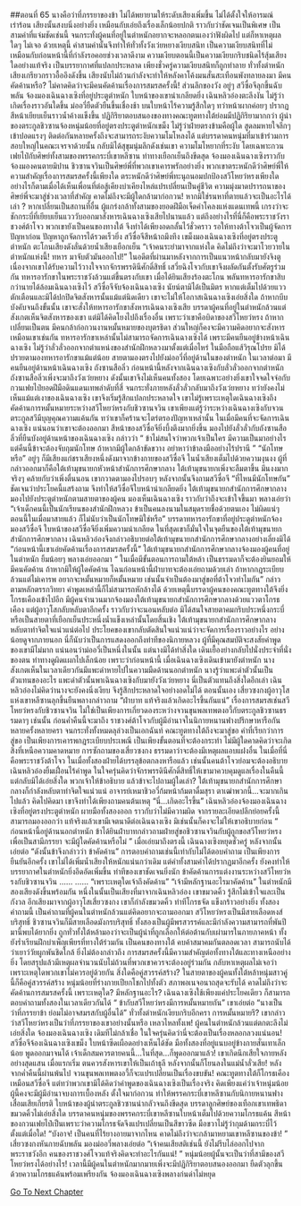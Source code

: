 ##ตอนที่ 65 นางคือว่าที่ภรรยาของข้า
ไม่ได้พยายามให้ระดับเสียงเพิ่มขึ้น ไม่ได้ตั้งใจให้อารมณ์เร่าร้อน เสียงนั้นสงบนิ่งอย่างยิ่ง เหมือนกับเอ่ยถึงเรื่องเล็กน้อยปกติ ราวกับว่าชัดเจนเป็นพิเศษ เป็นสามคำที่แจ่มชัดเช่นนี้ จนกระทั่งผู้คนที่อยู่ในตำหนักอยากจะหลอกตนเองว่าฟังผิดไป แต่ก็หาเหตุผลใดๆ ไม่เจอ
ด้วยเหตุนี้ คำสามคำนั้นจึงทำให้ทั่วทั้งวังเว่ยหยางเงียบสนิท
เป็นความเงียบสนิทที่ไม่เหมือนกับก่อนหน้านี้ที่กำลังรอคอยช่วงเวลาดีงาม ความเงียบตอนนี้เป็นความเงียบกริบชนิดไร้สุ้มเสียงใดอย่างแท้จริง เป็นบรรยากาศที่แปลกประหลาด
เพียงชั่วครู่ความเงียบสนิทก็ถูกทำลาย ทั่วทั้งตำหนักเสียงเกรียวกราวอื้ออึงดังขึ้น
เสียงนับไม่ถ้วนกำลังจะทำให้หลังคาโค้งมนสั่นสะเทือนพังทลายลงมา
มีคนคัดค้านหรือ?
ไม่คาดคิดว่าจะมีคนคัดค้านเรื่องการสมรสครั้งนี้!
ส่วนลึกของวัง อยู่ๆ สวีซื่อจีลุกขึ้นฉับพลัน จ้องมองเฉินฉางเซิงที่อยู่ประตูตำหนัก ใบหน้าของเขาน่าเกลียดยิ่ง เฉินหลิวอ๋องตะลึงงัน ไม่รู้ว่าเกิดเรื่องราวอันใดขึ้น ม่อ​อวี่ยืดตัวยืนขึ้นเชื่องช้า บนใบหน้าไร้ความรู้สึกใดๆ ทว่าหน้าผากค่อยๆ ปรากฏสีหน้าเยียบเย็นราวน้ำค้างแข็งขึ้น
ปฏิกิริยาตอบสนองของทางคณะทูตทางใต้ย่อมมีปฏิกิริยามากกว่า ผู้นำของตระกูลชิวซานจ้องหนุ่มน้อยที่อยู่ตรงประตูตำหนักเขม็ง ไม่รู้ว่าฝ่ายตรงข้ามคือผู้ใด สูดลมหายใจลึกๆ เข้าปอดแรงๆ ติดต่อกันหลายครั้งถึงจะสามารถระงับความโมโหลงได้ แต่บรรดาคนหนุ่มที่มาเข้าร่วมการสอบใหญ่ในคณะเจรจาด้วยนั้น กลับมิได้สุขุมนุ่มลึกดังเช่นเขา ความโมโหยากที่ระงับ โดยเฉพาะกวนเฟยไป๋กับศิษย์ทั้งสามของพรรคกระบี่เขาหลีซาน ท่าทางเยือกเย็นถึงขีดสุด จ้องมองเฉินฉางเซิงราวกับจ้องมองคนตายมิปาน
ชิวซานจวินเป็นศิษย์พี่ที่พวกเขาเคารพรักอย่างยิ่ง พวกเขาตระหนักดีว่าศิษย์พี่ให้ความสำคัญเรื่องการสมรสครั้งนี้เพียงใด ตระหนักดีว่าศิษย์พี่ทะนุถนอมปกป้องสวีโหยว่หรงเพียงใด อย่างไรก็ตามเมื่อได้เห็นเพื่อนที่ต่อสู้เคียงบ่าเคียงไหล่แปรเปลี่ยนเป็นคู่ชีวิต ความมุ่งมาดปรารถนาของศิษย์พี่จะมาสู่ช่วงเวลาที่สำคัญ คาดไม่ถึงจะมีผู้ใดกล้ามาก่อกวน!
หากมิใช่รนหาที่ตายแล้วจะเป็นอะไรได้เล่า ?
หากเปลี่ยนเป็นสถานที่อื่น ผู้แกร่งกล้าทั้งสามของยอดฝีมือเจ็ดคำโคลงแห่งแดนเทพนี้ เกรงว่าจะชักกระบี่ที่เยียบเย็นแวววับออกมาสังหารเฉินฉางเซิงเสียไปนานแล้ว แต่ถึงอย่างไรที่นี่ก็คือพระราชวังราชวงศ์ต้าโจว พวกเขายังเป็นคนของทางใต้ จึงทำได้เพียงอดกลั้นไว้ชั่วคราว รอให้ทางต้าโจวเป็นผู้จัดการปัญหาก่อน
ปัญหาถูกจัดการได้รวดเร็วยิ่ง สวีซื่อจีสีหน้าถมึงทึง เขม็งมองเฉินฉางเซิงที่อยู่ตรงประตูตำหนัก ตะโกนเสียงดังลั่นด้วยน้ำเสียงเยือกเย็น “เจ้าคนระยำมาจากแห่งใด คิดไม่ถึงว่าจะมาโวยวายในตำหนักแห่งนี้! ทหาร มาจับตัวมันออกไป!”
ในอดีตที่ผ่านมาหลังจากการเป็นแนวหน้ากลับมายังจิงตู เนื่องจากเขาได้รับความไว้วางใจจากจักรพรรดินีศักดิ์สิทธิ์ เสวี่ยฉิงโจวกับเขาจึงผลัดกันตั้งรับศัตรูร่วมกัน ทหารอารักขาในพระราชวังล้วนแต่ขึ้นตรงกับเขา เมื่อได้ยินเสียงร้องตะโกน พลันทหารอารักขาสิบกว่านายได้ล้อมเฉินฉางเซิงไว้
สวีซื่อจีจับจ้องเฉินฉางเซิง นัยน์ตามิได้เป็นมิตร หากแต่เต็มไปด้วยแววตักเตือนและมิได้ปกปิดจิตสังหารนั้นแม้แต่นิดเดียว เขาจะไม่ให้โอกาสเฉินฉางเซิงเอ่ยสิ่งใด ถ้าหากบีบบังคับจนถึงขั้นนั้น เขาจะสั่งให้ทหารอารักขาสังหารเฉินฉางเซิงเสีย
บรรดาผู้คนที่อยู่ในตำหนักล้วนแต่สังเกตเห็นจิตสังหารของเขา แต่มิได้คิดโยงไปถึงเรื่องอื่น เพราะว่าเขาคือบิดาของสวีโหยว่หรง ถ้าหากเปลี่ยนเป็นตน มีคนกล้าก่อกวนงานหมั้นหมายของบุตรธิดา ส่วนใหญ่ก็คงจะมีความคิดอยากจะสังหารเหมือนเขาเช่นกัน
ทหารอารักขาเหล่านั้นไม่สามารถจัดการเฉินฉางเซิงได้ เพราะมีคนยืนอยู่ข้างหน้าเฉินฉางเซิง ไม่รู้ว่าลั่วลั่วออกจากตำแหน่งของสำนักฝึกหลวงมาตั้งแต่เมื่อไหร่ ในมือถือแส้วิรุณโปรย มิได้ปรายตามองทหารอารักขาแม้แต่น้อย สายตามองตรงไปยังม่อ​อวี่ที่อยู่ด้านในของตำหนัก
ในเวลาต่อมา มีคนยืนอยู่ด้านหน้าเฉินฉางเซิง
ถังซานสือลิ่ว
ก่อนหน้านี้หลังจากเฉินฉางเซิงกับลั่วลั่วออกจากตำหนัก ถังซานสือลิ่วเพิ่งจะมาถึงวังเว่ยหยาง ดังนั้นเขาจึงไม่เห็นคนทั้งสอง โดยเฉพาะอย่างยิ่งเขาใจจดใจจ่อกับกวนเฟยไป๋ยอดฝีมือดินแดนเทพลำดับที่สี่ จนกระทั่งภายหลังลั่วลั่วกลับมาถึงวังเว่ยหยาง ทว่ายังคงไม่เห็นแม้แต่เงาของเฉินฉางเซิง เขาจึงเริ่มรู้สึกแปลกประหลาดใจ
เขาไม่รู้เพราะเหตุใดเฉินฉางเซิงถึงคัดค้านการหมั้นหมายระหว่างสวีโหยว่หรงกับชิวซานจวิน เขาเพียงแต่รู้ว่าระหว่างเฉินฉางเซิงกับจวนตระกูลสวีมีบุญคุณความแค้นกัน ทว่าเขาก็คร้านจะไตร่ตรองปัญหาเหล่านั้น ในเมื่อมีคนที่จะจัดการเฉินฉางเซิง แน่นอนว่าเขาจะต้องออกมา
สีหน้าของสวีซื่อจียิ่งบึ้งตึงมากยิ่งขึ้น มองไปยังลั่วลั่วกับถังซานสือลิ่วที่ยืนบังอยู่ด้านหน้าของเฉินฉางเซิง กล่าวว่า “ ข้าไม่สนใจว่าพวกเจ้าเป็นใคร มีความเป็นมาอย่างไร แต่คืนนี้ข้าจะต้องจับกุมนักโทษ ถ้าหากมีผู้ใดกล้าขัดขวาง อย่าหาว่าข้าลงมืออย่างไร้ปรานี ”
“นักโทษหรือ” อยู่ๆ ก็มีเสียงแก่ชราเสียงหนึ่งดังมาจากข้างกายของสวีซื่อจี ในน้ำเสียงเต็มไปด้วยความงุนงง
ผู้ที่กล่าวออกมาก็คือใต้เท้ามุขนายกหัวหน้าสำนักการศึกษากลาง
ใต้เท้ามุขนายกเพิ่งจะลืมตาขึ้น มึนงงมากจริงๆ คล้ายกับว่าเพิ่งตื่นนอน
เขากวาดตามองไปรอบๆ หลังจากนั้นจึงถามสวีซื่อจี “ที่ไหนมีนักโทษกัน”
ชัดเจนว่าประโยคนี้แสร้งถาม จึงทำให้สวีซื่อจีใบหน้าน่าเกลียดยิ่ง
ใต้เท้ามุขนายกสำนักการศึกษากลางมองไปยังประตูตำหนักตามสายตาของผู้คน มองเห็นเฉินฉางเซิง ราวกับว่าถึงจะเข้าใจขึ้นมา พลางเอ่ยว่า “เจ้าเด็กคนนี้เป็นนักเรียนของสำนักฝึกหลวง ข้าเป็นคนลงนามในสมุดรายชื่อด้วยตนเอง ไม่ผิดแน่ๆ ตอนนี้ในเมื่อมาสายแล้ว ก็ไม่นับว่าเป็นนักโทษมิใช่หรือ”
บรรดาทหารอารักขาที่อยู่ประตูตำหนักจ้องมองสวีซื่อจี
ใบหน้าของสวีซื่อจียิ่งเพิ่มความน่าเกลียด ในที่สุดเขาก็มั่นใจในจุดยืนของใต้เท้ามุขนายกสำนักการศึกษากลาง
เฉินหลิวอ๋องจึงกล่าวอธิบายต่อใต้เท้ามุขนายกสำนักการศึกษากลางอย่างเลี่ยงมิได้ “ก่อนหน้านี้เขาเอ่ยคัดค้านเรื่องการสมรสครั้งนี้”
ใต้เท้ามุขนายกสำนักการศึกษากลางจ้องมองผู้คนที่อยู่ในตำหนัก ยิ้มน้อยๆ พลางเอ่ยออกมา “ ในเมื่อมีขั้นตอนการถามใต้หล้า เป็นธรรมดาก็จะต้องยินยอมให้มีคนคัดค้าน ถ้าหากมิให้ผู้ใดคัดค้าน ไฉนก่อนหน้านี้ฝ่าบาทจะต้องเอ่ยถามด้วยเล่า ถ้าหากกฎระเบียบล้วนแต่ไม่เคารพ อยากจะหมั้นหมายก็หมั้นหมาย เช่นนั้นจำเป็นต้องมาสู่ขอที่ต้าโจวทำไมกัน”
กล่าวตามหลักตรรกวิทยา คำพูดเหล่านี้ก็ไม่สามารถหักล้างได้
ด้วยเหตุนี้บรรดาผู้คนของคณะทูตทางใต้จึงยิ่งโกรธเคืองเข้าไปอีก มีผู้คนจำนวนมากจ้องมองใต้เท้ามุขนายกสำนักการศึกษากลางด้วยแววตาโกรธเคือง แต่ผู้อาวุโสกลับหลับตาอีกครั้ง ราวกับว่าจะนอนหลับต่อ มิได้สนใจสายตาคมกริบประหนึ่งกระบี่หรือเป็นสายตาที่เยือกเย็นประหนึ่งน้ำแข็งเหล่านั้นโดยสิ้นเชิง
ใต้เท้ามุขนายกสำนักการศึกษากลางหลับตาทำจิตใจแน่วแน่ต่อไป ประโยคของเขากลับตัดสินใจแน่วแน่ว่าจะจัดการเรื่องราวอย่างไร อย่างน้อยดูจากภายนอก นี่ก็นับว่าเป็นการแสดงออกถึงท่าทีของนิกายหลวง
ผู้ที่มีคุณสมบัติจะสงสัยคำพูดของเขามีไม่มาก แน่นอนว่าม่อ​อวี่เป็นหนึ่งในนั้น แต่นางมิได้ทำสิ่งใด เดินเยื้องย่างกลับไปนั่งประจำที่นั่งของตน ท่าทางดูผิดแผกไปเล็กน้อย เพราะว่าก่อนหน้านี้ เมื่อเฉินฉางเซิงเดินเข้ามายังตำหนัก นางสังเกตเห็นในเวลาเดียวกันมีแพะดำหายไปในความมืดด้านนอกตำหนัก
นางรู้ว่าแพะดำตัวนั้นเป็นตัวแทนของอะไร
แพะดำตัวนั้นพาเฉินฉางเซิงกับมายังวังเว่ยหยาง นี่เป็นตัวแทนถึงสิ่งใดอีกเล่า
เฉินหลิวอ๋องไม่คิดว่านางจะยังคงนิ่งเงียบ จึงรู้สึกประหลาดใจอย่างอดไม่ได้
ตอนนั้นเอง เสี่ยวซงกงผู้อาวุโสแห่งเขาหลีซานลุกขึ้นยืนพลางกล่าวถาม “ฝ่าบาท แท้จริงแล้วเกิดอะไรขึ้นกันแน่”
เรื่องการสมรสเช่นสวีโหยว่หรงกับชิวซานจวิน ไม่ใช่เป็นเพียงการเกี่ยวดองระหว่างจวนขุนพลเทพตงอวี้กับตระกูลชิวซานธรรมดาๆ เช่นนั้น ก่อนค่ำคืนนี้จะมาถึง ราชวงศ์ต้าโจวกับผู้มีอำนาจในนิกายหนานฟางปรึกษาหารือกันหลายครั้งหลายครา จนกระทั่งทั้งหมดลุล่วงเป็นเอกฉันท์ คณะทูตทางใต้ถึงจะมาสู่ขอ
คำที่เรียกว่าการสู่ขอ เป็นเพียงการเคารพกฎระเบียบประเพณี เป็นเพียงขั้นตอนที่จะต้องกระทำ ไม่มีผู้ใดคาดคิดว่าจะเกิดสิ่งที่เหนือความคาดหมาย การซักถามของเสี่ยวซงกง ธรรมดาว่าจะต้องมีเหตุผลแอบแฝงอื่น ในเมื่อที่นี่คือพระราชวังต้าโจว ในเมื่อทั้งสองฝ่ายได้บรรลุข้อตกลงหารือแล้ว เช่นนั้นคนต้าโจวย่อมจะต้องอธิบาย
เฉินหลิวอ๋องยิ้มเฝื่อนไร้คำพูด ในใจครุ่นคิดว่าจักรพรรดินีศักดิ์สิทธิ์ให้เขามาควบคุมดูแลเรื่องในคืนนี้ แต่กลับมิได้เอ่ยสิ่งใด พวกเจ้าให้ข้าอธิบาย แล้วข้าจะไปถามผู้ใดเล่า? ใต้เท้ามุขนายกสำนักการศึกษากลางก็กำลังหลับตาทำจิตใจแน่วแน่ อาจารย์เหมาชิวอวี่ก้มหน้าก้มตาดื่มสุรา ตาเฒ่าพวกนี้...จะมากเกินไปแล้ว
คิดไปคิดมา เขาจึงทำได้เพียงถามคนต้นเหตุ “นี่...เกิดอะไรขึ้น”
เฉินหลิวอ๋องจ้องมองเฉินฉางเซิงที่อยู่ตรงประตูตำหนัก ผายมือทั้งสองออก ราวกับว่าไม่มีความผิด
จากรายละเอียดปลีกย่อยครั้งนี้สามารถมองออกว่า แท้จริงแล้วเขามีเจตนาดีต่อเฉินฉางเซิง มิเช่นนั้นก็คงจะไม่ให้เขาอธิบายก่อน
“ ก่อนหน้านี้อยู่ด้านนอกตำหนัก ข้าได้ยินฝ่าบาทกล่าวถามฝ่ายสู่ขอชิวซานจวินกับผู้ถูกขอสวีโหยว่หรงเพื่อเป็นสามีภรรยา จะมีผู้ใดคัดค้านหรือไม่ ”
เมื่อเอ่ยมาถึงตรงนี้ เฉินฉางเซิงหยุดชั่วครู่ หลังจากนั้นเอ่ยต่อ “ดังนั้นข้าจึงกล่าวว่า ข้าคัดค้าน”
การตอบคำถามเช่นนี้เท่ากับไม่ได้ตอบคำถาม เป็นเพียงการยืนยันอีกครั้ง
เขาไม่ได้เพิ่มน้ำเสียงให้หนักแน่นกว่าเดิม แต่คำทั้งสามคำได้ปรากฏมาอีกครั้ง ยังคงทำให้บรรยากาศในตำหนักยิ่งอึดอัดเพิ่มขึ้น
ท่าทีของเขาชัดเจนยิ่งนัก ข้าคัดค้านการแต่งงานระหว่างสวีโหยว่หรงกับชิวซานจวิน
......
......
“เพราะเหตุใดเจ้าถึงคัดค้าน”
“เจ้ามีหลักฐานอะไรมาคัดค้าน”
ในตำหนักมีสองเสียงดังขึ้นพร้อมกัน หนึ่งในนั้นเป็นเสียงที่มาจากเฉินหลิวอ๋อง เขาขมวดคิ้ว รู้สึกไม่เข้าใจและเป็นกังวล อีกเสียงมาจากผู้อาวุโสเสี่ยวซงกง เขาก็กำลังขมวดคิ้ว ท่าทีโกรธจัด แข็งกร้าวอย่างยิ่ง
ทั้งสองคำถามนี้ เป็นคำถามที่ผู้คนในตำหนักล้วนแต่คิดอยากจะถามออกมา
สวีโหยว่หรงเป็นมีสายเลือดหงส์บริสุทธิ์ ชิวซานจวินก็มีสายเลือดมังกรบริสุทธิ์ ทั้งสองเป็นผู้มีพรสวรรค์และมีกำลังความสามารถที่พันปีมานี้พบได้ยากยิ่ง ถูกทั่วทั้งใต้หล้ามองว่าจะเป็นผู้นำที่ถูกเลือกให้ต่อต้านกับเผ่ามารในภายภาคหน้า ทั้งยังร่ำเรียนฝึกบำเพ็ญเพียรที่ทางใต้ร่วมกัน เป็นคนของทางใต้ คบค้าสมาคมกันตลอดเวลา สามารถนับได้ว่าเยาว์วัยผูกพันชิดใกล้ ยิ่งไม่ต้องกล่าวถึง การสมรสครั้งนี้มีความสำคัญต่อทั้งทางใต้และทางเหนืออย่างยิ่ง โดยสรุปแล้วมีเหตุผลจำนวนนับไม่ถ้วนที่พวกเขาควรจะต้องอยู่ร่วมกัน กลับหาเหตุผลไม่เจอว่าเพราะเหตุใดพวกเขาไม่ควรอยู่ด้วยกัน
สิ่งใดคือคู่สวรรค์สร้าง? ในสายตาของผู้คนทั้งใต้หล้าหนุ่มสาวคู่นี้ก็คือคู่สวรรค์สร้าง
หนุ่มน้อยที่ร่างกายเปียกโชกไปทั้งตัว สภาพอเนจอนาถสุดจะรับได้ คาดไม่ถึงว่าจะคัดค้านการสมรสครั้งนี้
เพราะเหตุใด? มีหลักฐานอะไร?
เฉินฉางเซิงใช้เพียงแค่ประโยคเดียว ก็สามารถตอบคำถามทั้งสองในเวลาเดียวกันได้
“ ข้ากับสวีโหยว่หรงมีการหมั้นหมายกัน”
เขาเอ่ยต่อ “นางเป็นว่าที่ภรรยาข้า ย่อมไม่อาจสมรสกับผู้อื่นได้”
ทั่วทั้งตำหนักเงียบกริบอีกครา
การหมั้นหมายรึ?
เขากล่าวว่าสวีโหยว่หรงเป็นว่าที่ภรรยาของเขาอย่างนั้นหรือ
เหลวไหลทั้งเพ!
ผู้คนในตำหนักล้วนแต่ตกตะลึงไม่เอ่ยสิ่งใด จ้องมองเฉินฉางเซิง เดิมทีไม่กล้าเชื่อ ในใจครุ่นคิดว่านี่จะต้องเป็นเรื่องหลอกลวงแน่นอน!
สวีซื่อจีจ้องเฉินฉางเซิงเขม็ง ใบหน้าซีดเผือดอย่างเห็นได้ชัด มือทั้งสองที่อยู่แนบอยู่ข้างกายสั่นเทาเล็กน้อย
พูดออกมาจนได้ เจ้าเด็กสมควรตายคนนี้...ในที่สุด...ก็พูดออกมาแล้ว!
เขาเกิดนึกเสียใจภายหลังอย่างสุดแสน เมื่อแรกเริ่ม ตนควรสังหารเขาให้เป็นเถ้าธุลี หลังจากนั้นก็โยนลงในแม่น้ำลั่วเสีย!
หลังจากค่ำคืนนี้ผ่านพ้นไป จวนขุนพลเทพตงอวี้ก็จะแปรเปลี่ยนเป็นเรื่องขบขัน!
คณะทูตทางใต้ก็โกรธเคืองเหมือนสวีซื่อจี แต่ทว่าพวกเขามิได้คิดว่าคำพูดของเฉินฉางเซิงเป็นเรื่องจริง คิดเพียงแค่ว่าเจ้าหนุ่มน้อยผู้นี้คงจะมีผู้มีอำนาจบงการเบื้องหลัง ตั้งใจมาก่อกวน ทำให้พรรคกระบี่เขาหลีซานกับนิกายหนานฟางเสื่อมเสียเกียรติ
ใบหน้าของผู้นำตระกูลชิวซานน่ากลัวจนถึงขีดสุด บรรดาลูกศิษย์ของเทือกเขาเทพธิดาขมวดคิ้วไม่เอ่ยสิ่งใด บรรดาคนหนุ่มของพรรคกระบี่เขาหลีซานใบหน้าเต็มไปด้วยความโกรธแค้น สีหน้าของกวนเฟยไป๋เป็นเพราะว่าความโกรธจัดจึงแปรเปลี่ยนเป็นสีขาวซีด มือขวาไม่รู้ว่ากุมด้ามกระบี่ไว้ตั้งแต่เมื่อใด!
“บังอาจ! เป็นคนที่ไร้ยางอายมาจากไหน คาดไม่ถึงว่าจะกล้ามาหยามเขาหลีซานของข้า! ”
เสี่ยวซงกงหันกายฉับพลัน มองม่อ​อวี่พลางเอ่ยต่อ “เจ้าคนเสียสติเช่นนี้ ยังไม่รีบไล่ออกไปจากพระราชวังอีก คนของราชวงศ์โจวแท้จริงคิดจะทำอะไรกันแน่! ”
หนุ่มน้อยผู้นั้นจะเป็นว่าที่สามีของสวีโหยว่หรงได้อย่างไร!
เวลานี้มีผู้คนในตำหนักมากมายเพิ่งจะมีปฏิกิริยาตอบสนองออกมา ยืดตัวลุกขึ้นด้วยความโกรธแค้นพร้อมเพรียงกัน จ้องมองเฉินฉางเซิงพลางก่นด่าไม่หยุด




[Go To Next Chapter]( ./67.md)